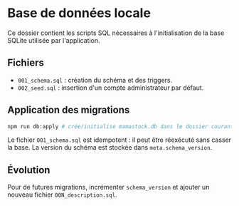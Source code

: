 # Base de données locale

Ce dossier contient les scripts SQL nécessaires à l'initialisation de la base SQLite utilisée par l'application.

## Fichiers
- `001_schema.sql` : création du schéma et des triggers.
- `002_seed.sql` : insertion d'un compte administrateur par défaut.

## Application des migrations
```bash
npm run db:apply # crée/initialise mamastock.db dans le dossier courant
```

Le fichier `001_schema.sql` est idempotent : il peut être réexécuté sans casser la base. La version du schéma est stockée dans `meta.schema_version`.

## Évolution
Pour de futures migrations, incrémenter `schema_version` et ajouter un nouveau fichier `00N_description.sql`.
